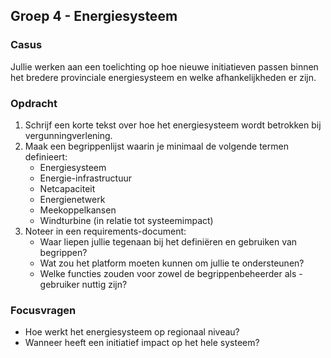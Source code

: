 ## Groep 4 - Energiesysteem

### Casus
Jullie werken aan een toelichting op hoe nieuwe initiatieven passen binnen het bredere provinciale energiesysteem en welke afhankelijkheden er zijn.

### Opdracht
1. Schrijf een korte tekst over hoe het energiesysteem wordt betrokken bij vergunningverlening.
2. Maak een begrippenlijst waarin je minimaal de volgende termen definieert:
   - Energiesysteem
   - Energie-infrastructuur
   - Netcapaciteit
   - Energienetwerk
   - Meekoppelkansen
   - Windturbine (in relatie tot systeemimpact)
3. Noteer in een requirements-document:
   - Waar liepen jullie tegenaan bij het definiëren en gebruiken van begrippen?
   - Wat zou het platform moeten kunnen om jullie te ondersteunen?
   - Welke functies zouden voor zowel de begrippenbeheerder als -gebruiker nuttig zijn?

### Focusvragen
- Hoe werkt het energiesysteem op regionaal niveau?
- Wanneer heeft een initiatief impact op het hele systeem?
